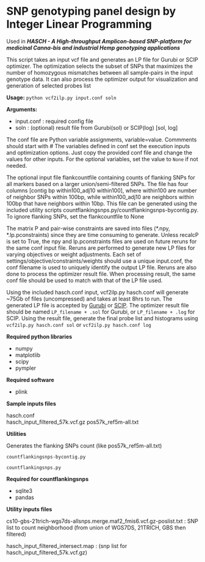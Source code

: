 # SNP genotyping panel design by Integer Linear Programming

Used in ***HASCH - A High-throughput Amplicon-based SNP-platform for medicinal Canna-bis and industrial Hemp genotyping applications***

This script takes an input vcf file and generates an LP file for Gurubi or SCIP optimizer. The optimization selects the subset of SNPs that maximizes the number of homozygous mismatches between all sample-pairs in the input genotype data.
It can also process the optimizer output for visualization and generation of selected probes list

**Usage:**
``python vcf2ilp.py input.conf soln``

**Arguments:**

- input.conf  :  required config file
- soln  : (optional) result file from Gurubi(sol) or SCIP(log)  [sol, log]


The conf file are Python variable assignments, variable=value. Commments should start with #
The variables defined in conf set the execution inputs and optimization options.
Just copy the provided conf file and change the values for other inputs. For the optional variables, set the value to ``None`` if not needed.

The optional input file flankcountfile containing counts of flanking SNPs for all markers based on a larger union/semi-filtered SNPs. The file has four columns [contig	bp	within100_adj10	within100], where within100 are number of neighbor SNPs within 100bp, while within100_adj10 are neighbors within 100bp that have neighbors within 10bp. This file can be generated using the included utility scripts countflankingsnps.py/countflankingsnps-bycontig.py. To ignore flanking SNPs, set the flankcountfile to None

The matrix P and pair-wise constraints are saved into files  (*.npy, *.lp.pconstraints) since they are time consuming to generate. Unless recalcP is set to True, the npy and lp.pconstraints files are used on future reruns for the same conf input file. Reruns are performed to generate new LP files for varying objectives or weight adjustments. Each set of settings/objective/constraints/weights should use a unique input.conf, the conf filename is used to uniquely identify the output LP file. Reruns are also done to process the optimizer result file. When processing result, the same conf file should be used to match with that of the LP file used.


Using the included hasch.conf input, vcf2ilp.py hasch.conf will generate ~75Gb of files (uncompressed) and takes at least 8hrs to run. The generated LP file is accepted by [Gurubi](https://www.gurobi.com/solutions/gurobi-optimizer) or [SCIP](https://www.scipopt.org). The optimizer result file should be named  ``LP_filename + .sol`` for Gurubi, or ``LP_filename + .log`` for SCIP. Using the result file, generate the final probe list and histograms using  ``vcf2ilp.py hasch.conf sol`` or  ``vcf2ilp.py hasch.conf log``




**Required python libraries**
- numpy
- matplotlib
- scipy
- pympler


**Required software**
- plink

 
**Sample inputs files**

hasch.conf   
hasch_input_filtered_57k.vcf.gz
pos57k_ref5m-all.txt


**Utilities**

Generates the flanking SNPs count   (like pos57k_ref5m-all.txt)

``countflankingsnps-bycontig.py``

``countflankingsnps.py``

**Required for countflankingsnps**
- sqlite3
- pandas



**Utility inputs files**

cs10-gbs-21trich-wgs7ds-allsnps.merge.maf2_fmis6.vcf.gz-poslist.txt   :  SNP list to count neighborhood (from union of WGS7DS, 21TRICH, GBS then filtered)

hasch_input_filtered_intersect.map  : (snp list for hasch_input_filtered_57k.vcf.gz)



